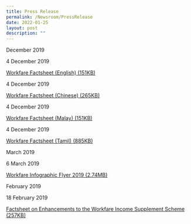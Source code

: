 ```yaml
---
title: Press Release
permalink: /Newsroom/PressRelease
date: 2022-01-25
layout: post
description: ""
---
```



December 2019

4 December 2019

[Workfare Factsheet (English) (151KB)](http://www.workfare.gov.sg/Press%20Releases/Documents/Workfare%20Factsheet%20(English).pdf)

4 December 2019

[Workfare Factsheet (Chinese) (265KB)](http://www.workfare.gov.sg/Press%20Releases/Documents/Workfare%20Factsheet%20(Chinese).pdf)

4 December 2019

[Workfare Factsheet (Malay) (151KB)](http://www.workfare.gov.sg/Press%20Releases/Documents/Workfare%20Factsheet%20(Malay).pdf)

4 December 2019 

[Workfare Factsheet (Tamil) (885KB)](http://www.workfare.gov.sg/Press%20Releases/Documents/Workfare%20Factsheet%20(Tamil).pdf)

March 2019

6 March 2019

[Workfare Infographic Flyer 2019 (2.74MB)](http://www.workfare.gov.sg/Press%20Releases/Documents/Workfare%20Infographic%20Flyer%202019.pdf)

February 2019

18 February 2019

[Factsheet on Enhancements to the Workfare Income Supplement Scheme (257KB)](https://www.workfare.gov.sg/Press%20Releases/Pages/PressRelease_Feb2019.pdf)